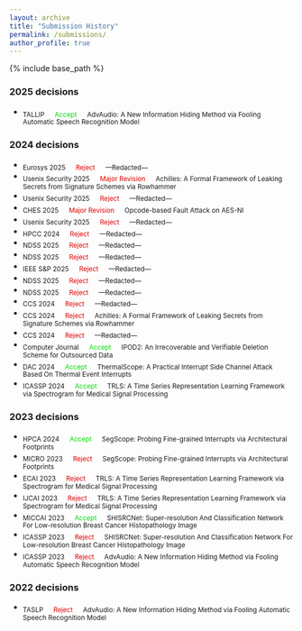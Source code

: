 ```yaml
---
layout: archive
title: "Submission History"
permalink: /submissions/
author_profile: true
---
```


{% include base_path %}
### 2025 decisions
- <sub> TALLIP &emsp; <font color="#00dd00">Accept</font> &emsp; AdvAudio: A New Information Hiding Method via Fooling Automatic Speech Recognition Model<br/>

### 2024 decisions
- <sub> Eurosys 2025 &emsp; <font color="#dd0000">Reject</font> &emsp; —Redacted—
- <sub> Usenix Security 2025 &emsp; <font color="#dd0000">Major Revision</font> &emsp; Achilles: A Formal Framework of Leaking Secrets from Signature Schemes via Rowhammer
- <sub> Usenix Security 2025 &emsp; <font color="#dd0000">Reject</font> &emsp; —Redacted—
- <sub> CHES 2025 &emsp; <font color="#dd0000">Major Revision</font> &emsp; Opcode-based Fault Attack on AES-NI
- <sub> Usenix Security 2025 &emsp; <font color="#dd0000">Reject</font> &emsp; —Redacted—
- <sub> HPCC 2024 &emsp; <font color="#dd0000">Reject</font> &emsp; —Redacted—
- <sub> NDSS 2025 &emsp; <font color="#dd0000">Reject</font> &emsp; —Redacted—
- <sub> NDSS 2025 &emsp; <font color="#dd0000">Reject</font> &emsp; —Redacted—
- <sub> IEEE S&P 2025 &emsp; <font color="#dd0000">Reject</font> &emsp; —Redacted—
- <sub> NDSS 2025 &emsp; <font color="#dd0000">Reject</font> &emsp; —Redacted—
- <sub> NDSS 2025 &emsp; <font color="#dd0000">Reject</font> &emsp; —Redacted—
- <sub> CCS 2024 &emsp; <font color="#dd0000">Reject</font> &emsp; —Redacted—
- <sub> CCS 2024 &emsp; <font color="#dd0000">Reject</font> &emsp; Achilles: A Formal Framework of Leaking Secrets from Signature Schemes via Rowhammer
- <sub> CCS 2024 &emsp; <font color="#dd0000">Reject</font> &emsp; —Redacted—
- <sub> Computer Journal &emsp; <font color="#00dd00">Accept</font> &emsp; IPOD2: An Irrecoverable and Verifiable Deletion Scheme for Outsourced Data<br/>
- <sub> DAC 2024 &emsp; <font color="#00dd00">Accept</font> &emsp; ThermalScope: A Practical Interrupt Side Channel Attack Based On Thermal Event Interrupts<br/>
- <sub> ICASSP 2024 &emsp; <font color="#00dd00">Accept</font> &emsp; TRLS: A Time Series Representation Learning Framework via Spectrogram for Medical Signal Processing<br/>

### 2023 decisions
- <sub> HPCA 2024 &emsp; <font color="#00dd00">Accept</font> &emsp; SegScope: Probing Fine-grained Interrupts via Architectural Footprints<br/>
- <sub> MICRO 2023 &emsp; <font color="#dd0000">Reject</font> &emsp; SegScope: Probing Fine-grained Interrupts via Architectural Footprints<br/>
- <sub> ECAI 2023 &emsp; <font color="#dd0000">Reject</font> &emsp; TRLS: A Time Series Representation Learning Framework via Spectrogram for Medical Signal Processing<br/>
- <sub> IJCAI 2023 &emsp; <font color="#dd0000">Reject</font> &emsp; TRLS: A Time Series Representation Learning Framework via Spectrogram for Medical Signal Processing<br/>
- <sub> MICCAI 2023 &emsp; <font color="#00dd00">Accept</font> &emsp; SHISRCNet: Super-resolution And Classification Network For Low-resolution Breast Cancer Histopathology Image<br/>
- <sub> ICASSP 2023 &emsp; <font color="#dd0000">Reject</font> &emsp; SHISRCNet: Super-resolution And Classification Network For Low-resolution Breast Cancer Histopathology Image<br/>
- <sub> ICASSP 2023 &emsp; <font color="#dd0000">Reject</font> &emsp; AdvAudio: A New Information Hiding Method via Fooling Automatic Speech Recognition Model<br/>
### 2022 decisions
- <sub> TASLP &emsp; <font color="#dd0000">Reject</font> &emsp; AdvAudio: A New Information Hiding Method via Fooling Automatic Speech Recognition Model<br/>
